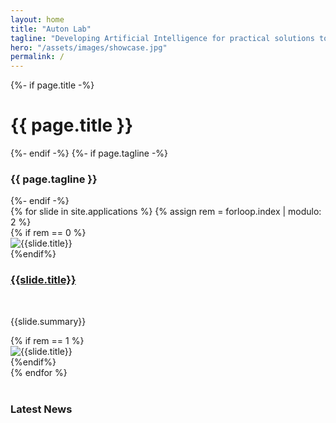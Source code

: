 ```yaml
---
layout: home
title: "Auton Lab"
tagline: "Developing Artificial Intelligence for practical solutions to real world problems"
hero: "/assets/images/showcase.jpg"
permalink: /
---
```



<div class="home">
  <div class="hero container-fluid text-center">
  {%- if page.title -%}
    <h1>{{ page.title }}</h1>    
  {%- endif -%}
  {%- if page.tagline -%}
    <h3>{{ page.tagline }}</h3>
  {%- endif -%}
<div id="researchCarousel" class="carousel slide" data-bs-ride="carousel">

  <div class="carousel-inner">
    {% for slide in site.applications %}
    {% assign rem = forloop.index | modulo: 2 %}
    <div class="carousel-item{% if forloop.first %} active{% endif %}">
    	<div class="row">
    		{% if rem == 0 %}
			<div class="col">
        		<img src="{{slide.splash | relative_url}}" class="d-block w-100" alt="{{slide.title}}">
        	</div>
        	{%endif%}
        	<div class="col align-self-center slide-div">
      			<h3><a href="{{slide.url | relative_url}}">{{slide.title}}</a></h3>
      			<br/>
      			<p>{{slide.summary}}</p>
      		</div>
      		{% if rem == 1 %}
			<div class="col">
        		<img src="{{slide.splash | relative_url}}" class="d-block w-100" alt="{{slide.title}}">
        	</div>
        	{%endif%}
      	</div>
    </div>
    {% endfor %}
  </div>

</div>
  </div>
<br/>

<h3>Latest News</h3>

